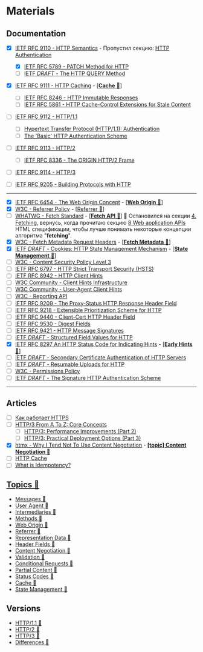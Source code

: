 # Materials

## Documentation
- [x] [IETF RFC 9110 - HTTP Semantics](https://www.rfc-editor.org/rfc/rfc9110) - Пропустил секцию: [HTTP Authentication](https://www.rfc-editor.org/rfc/rfc9110#name-http-authentication)
  - [x] [IETF RFC 5789 - PATCH Method for HTTP](https://www.rfc-editor.org/rfc/rfc5789)
  - [ ] [IETF *DRAFT* - The HTTP QUERY Method](https://httpwg.org/http-extensions/draft-ietf-httpbis-safe-method-w-body.html)
- [x] [IETF RFC 9111 - HTTP Caching](https://datatracker.ietf.org/doc/rfc9111/) - [[**Cache** 📂](./topics/cache.md)]
  - [ ] [IETF RFC 8246 - HTTP Immutable Responses](https://datatracker.ietf.org/doc/rfc8246)
  - [ ] [IETF RFC 5861 - HTTP Cache-Control Extensions for Stale Content](https://datatracker.ietf.org/doc/rfc5861)
- [ ] [IETF RFC 9112 - HTTP/1.1](https://www.rfc-editor.org/rfc/rfc9112)
  - [ ] [Hypertext Transfer Protocol (HTTP/1.1): Authentication](https://www.rfc-editor.org/rfc/rfc7235)
  - [ ] [The 'Basic' HTTP Authentication Scheme](https://www.rfc-editor.org/rfc/rfc7617)
- [ ] [IETF RFC 9113 - HTTP/2](https://datatracker.ietf.org/doc/rfc9113/)
  - [ ] [IETF RFC 8336 - The ORIGIN HTTP/2 Frame](https://datatracker.ietf.org/doc/rfc8336/)
- [ ] [IETF RFC 9114 - HTTP/3](https://www.rfc-editor.org/rfc/rfc9114)
- [ ] [IETF RFC 9205 - Building Protocols with HTTP](https://datatracker.ietf.org/doc/rfc9205/)


____


- [x] [IETF RFC 6454 - The Web Origin Concept](https://datatracker.ietf.org/doc/rfc6454/) - [[**Web Origin** 📂](./topics/web-origin.md)]
- [x] [W3C - Referrer Policy](https://w3c.github.io/webappsec-referrer-policy/) - [[Referrer 📂](./topics/referrer.md)]
- [ ] [WHATWG - Fetch Standard](https://fetch.spec.whatwg.org) - [[**Fetch API** 📂](./fetch-api/index.md)] 🚧 Остановился на секции [4. Fetching](https://fetch.spec.whatwg.org/#fetching), вернусь, когда прочитаю секцию [8 Web application APIs](https://html.spec.whatwg.org/multipage/webappapis.html#webappapis) HTML спецификации, чтобы лучше понимать некоторые концепции алгоритма "**fetching**".
- [x] [W3C - Fetch Metadata Request Headers](https://www.w3.org/TR/fetch-metadata/) - [[**Fetch Metadata** 📂](./fetch-api/fetch-metadata.md)]
- [x] [IETF *DRAFT* - Cookies: HTTP State Management Mechanism](https://www.ietf.org/archive/id/draft-ietf-httpbis-rfc6265bis-13.html) - [[**State Management** 📂](./topics/state-management.md)]
- [ ] [W3C - Content Security Policy Level 3](https://www.w3.org/TR/CSP3/)
- [ ] [IETF RFC 6797 - HTTP Strict Transport Security (HSTS)](https://datatracker.ietf.org/doc/html/rfc6797)
- [ ] [IETF RFC 8942 - HTTP Client Hints](https://www.rfc-editor.org/rfc/rfc8942)
- [ ] [W3C Community - Client Hints Infrastructure](https://wicg.github.io/client-hints-infrastructure)
- [ ] [W3C Community - User-Agent Client Hints](https://wicg.github.io/ua-client-hints/)
- [ ] [W3C - Reporting API](https://www.w3.org/TR/reporting-1/)
- [ ] [IETF RFC 9209 - The Proxy-Status HTTP Response Header Field](https://datatracker.ietf.org/doc/rfc9209/)
- [ ] [IETF RFC 9218 - Extensible Prioritization Scheme for HTTP](https://www.rfc-editor.org/rfc/rfc9218.html)
- [ ] [IETF RFC 9440 - Client-Cert HTTP Header Field](https://www.rfc-editor.org/rfc/rfc9440.html)
- [ ] [IETF RFC 9530 - Digest Fields](https://datatracker.ietf.org/doc/rfc9530/)
- [ ] [IETF RFC 9421 - HTTP Message Signatures](https://datatracker.ietf.org/doc/rfc9421/)
- [ ] [IETF *DRAFT* - Structured Field Values for HTTP](https://www.ietf.org/archive/id/draft-ietf-httpbis-sfbis-05.html)
- [x] [IETF RFC 8297 An HTTP Status Code for Indicating Hints](https://datatracker.ietf.org/doc/html/rfc8297) - [[**Early Hints** 📂](./topics/early-hints.md)]
- [ ] [IETF *DRAFT* - Secondary Certificate Authentication of HTTP Servers](https://www.ietf.org/archive/id/draft-egorbaty-httpbis-secondary-server-certs-01.html)
- [ ] [IETF *DRAFT* - Resumable Uploads for HTTP](https://www.ietf.org/archive/id/draft-ietf-httpbis-resumable-upload-03.html)
- [ ] [W3C - Permissions Policy](https://w3c.github.io/webappsec-permissions-policy/)
- [ ] [IETF *DRAFT* - The Signature HTTP Authentication Scheme](https://datatracker.ietf.org/doc/html/draft-ietf-httpbis-unprompted-auth-06)

___


## Articles
- [ ] [Как работает HTTPS](https://ufostation.tech/ru/posts/2023/how-does-https-work)
- [ ] [HTTP/3 From A To Z: Core Concepts](https://www.smashingmagazine.com/2021/08/http3-core-concepts-part1/)
  - [ ] [HTTP/3: Performance Improvements (Part 2)](https://www.smashingmagazine.com/2021/08/http3-performance-improvements-part2/)
  - [ ] [HTTP/3: Practical Deployment Options (Part 3)](https://www.smashingmagazine.com/2021/09/http3-practical-deployment-options-part3/)
- [x] [htmx - Why I Tend Not To Use Content Negotiation](https://htmx.org/essays/why-tend-not-to-use-content-negotiation/) - [**[topic] Content Negotiation 📂**](./topics/content-negotiation.md)
- [ ] [HTTP Cache](https://www.chromium.org/developers/design-documents/network-stack/http-cache/)
- [ ] [What is Idempotency?](https://blog.dreamfactory.com/what-is-idempotency)

## [Topics 📂](./topics/index.md)
- [Messages 📂](./topics/messages.md)
- [User Agent 📂](./topics/user-agent.md)
- [Intermediaries 📂](./topics/intermediaries.md)
- [Methods 📂](./topics/methods.md)
- [Web Origin 📂](./topics/web-origin.md)
- [Referrer 📂](./topics/referrer.md)
- [Representation Data 📂](./topics/representation-data.md)
- [Header Fields 📂](./topics/headers-fields.md)
- [Content Negotiation 📂](./topics/content-negotiation.md)
- [Validation 📂](./topics/validation.md)
- [Conditional Requests 📂](./topics/conditional-requests.md)
- [Partial Content 📂](./topics/partial-content.md)
- [Status Codes 📂](./topics/status-codes.md)
- [Cache 📂](./topics/cache.md)
- [State Management 📂](./topics/state-management.md)

## Versions
- [HTTP/1.1 📂](./versions/http-1.1.md)
- [HTTP/2 📂](./versions/http-2.md)
- [HTTP/3 📂](./versions/http-3.md)
- [Differences 📂](./versions/differences.md)

